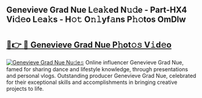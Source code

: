 ## Genevieve Grad Nue L𝚎a𝚔ed N𝚞𝚍e - Part-HX4 Vi𝚍𝚎o L𝚎a𝚔s - H𝚘𝚝 O𝚗𝚕yf𝚊ns P𝚑𝚘tos OmDlw

# <h2><a href="http://kfcb02.oniu.top/?m=Genevieve+Grad+Nue">🔗👉 🔴 Genevieve Grad Nue P𝚑ot𝚘𝚜 V𝚒d𝚎o</a></h2>

[![Genevieve Grad Nue Nu𝚍e𝚜](https://i.imgur.com/0qMVB7G.gif)](http://kfcb02.oniu.top/?m=Genevieve+Grad+Nue)
Online influencer Genevieve Grad Nue, famed for sharing dance and lifestyle knowledge, through presentations and personal vlogs. Outstanding producer Genevieve Grad Nue, celebrated for their exceptional skills and accomplishments in bringing creative projects to life.  
